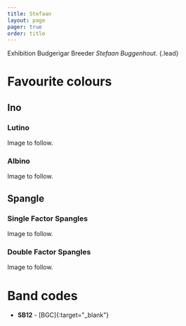 ```yaml
---
title: Stefaan
layout: page
pager: true
order: title
---
```


Exhibition Budgerigar Breeder *Stefaan  Buggenhout*.
{.lead}  

# Favourite colours

## Ino

### Lutino

Image to follow.

### Albino

Image to follow.

## Spangle

### Single Factor Spangles

Image to follow.

### Double Factor Spangles

Image to follow.

# Band codes

* **SB12** - [BGC]{:target="_blank"}

